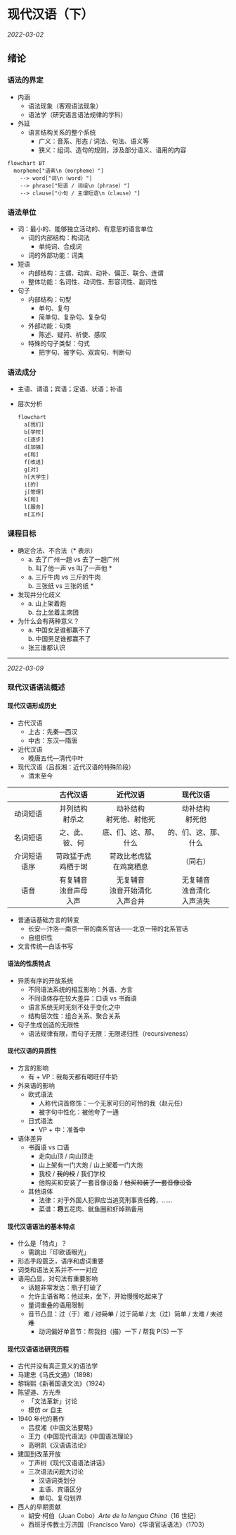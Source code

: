 # 现代汉语（下）

*2022-03-02*

## 绪论

### 语法的界定

- 内涵
  - 语法现象（客观语法现象）
  - 语法学（研究语言语法规律的学科）
- 外延
  - 语言结构关系的整个系统
    - 广义：音系、形态 / 词法、句法、语义等
    - 狭义：组词、造句的规则，涉及部分语义、语用的内容

```mermaid
flowchart BT
  morpheme["语素\n（morpheme）"]
    --> word["词\n（word）"]
    --> phrase["短语 / 词组\n（phrase）"]
    --> clause["小句 / 主谓短语\n（clause）"]
```

### 语法单位

- 词：最小的、能够独立活动的、有意思的语言单位
  - 词的内部结构：构词法
    - 单纯词、合成词
  - 词的外部功能：词类
- 短语
  - 内部结构：主谓、动宾、动补、偏正、联合、连谓
  - 整体功能：名词性、动词性、形容词性、副词性
- 句子
  - 内部结构：句型
    - 单句、复句
    - 简单句、复杂句、复杂句
  - 外部功能：句类
    - 陈述、疑问、祈使、感叹
  - 特殊的句子类型：句式
    - 把字句、被字句、双宾句、判断句

### 语法成分

- 主语、谓语；宾语；定语、状语；补语
- 层次分析

  ```mermaid
  flowchart
    a[我们]
    b[学校]
    c[逐步]
    d[加强]
    e[和]
    f[改进]
    g[对]
    h[大学生]
    i[的]
    j[管理]
    k[和]
    l[服务]
    m[工作]
  ```

### 课程目标

- 确定合法、不合法（* 表示）
  - a. 去了广州一趟 vs 去了一趟广州 \
    b. 叫了他一声 vs 叫了一声他 *
  - a. 三斤牛肉 vs 三斤的牛肉 \
    b. 三张纸 vs 三张的纸 *
- 发现并分化歧义
  - a. 山上架着炮 \
    b. 台上坐着主席团
- 为什么会有两种意义？
  - a. 中国女足谁都赢不了 \
    b. 中国男足谁都赢不了
  - 张三谁都认识

---

*2022-03-09*

### 现代汉语语法概述

#### 现代汉语形成历史

- 古代汉语
  - 上古：先秦—西汉
  - 中古：东汉—隋唐
- 近代汉语
  - 晚唐五代—清代中叶
- 现代汉语（吕叔湘：近代汉语的特殊阶段）
  - 清末至今

| | 古代汉语 | 近代汉语 | 现代汉语 |
|:-:|:-:|:-:|:-:|
| 动词短语 | 并列结构<br>射杀之 | 动补结构<br>射死他、射他死 | 动补结构<br>射死他 |
| 名词短语 | 之、此、彼、何 | 底、们、这、那、什么 | 的、们、这、那、什么 |
| 介词短语语序 | 苛政猛于虎<br>鸡栖于埘 | 苛政比老虎猛<br>在鸡窝栖息 | （同右） |
| 语音 | 有复辅音<br>浊音声母<br>入声 | 无复辅音<br>浊音开始清化<br>入声合并 | 无复辅音<br>浊音清化<br>入声消失 |

- 普通话基础方言的转变
  - 长安—汴洛—南京一带的南系官话——北京一带的北系官话
  - 自组织性
- 文言传统—白话书写

#### 语法的性质特点

- 异质有序的开放系统
  - 不同语法系统的相互影响：外语、方言
  - 不同语体存在较大差异：口语 vs 书面语
  - 语言系统无时无刻不处于变化之中
  - 结构层次性：组合关系、聚合关系
- 句子生成创造的无限性
  - 语法规律有限，而句子无限：无限递归性（recursiveness）

#### 现代汉语的异质性

- 方言的影响
  - 有 + VP：我每天都有喝旺仔牛奶
- 外来语的影响
  - 欧式语法
    - 人称代词首修饰：一个无家可归的可怜的我（赵元任）
    - 被字句中性化：被他夸了一通
  - 日式语法
    - VP + 中：准备中
- 语体差异
  - 书面语 vs 口语
    - 走向山顶 / 向山顶走
    - 山上架有一门大炮 / 山上架着一门大炮
    - 我校 / ~~我的校~~ / 我们学校
    - 他购买和安装了一套音像设备 / ~~他买和装了一套音像设备~~
  - 其他语体
    - 法律：对于外国人犯罪应当追究刑事责任**的**，……
    - 菜谱：**将**五花肉、鱿鱼圈和虾焯熟备用

#### 现代汉语语法的基本特点

- 什么是「特点」？
  - 需跳出「印欧语眼光」
- 形态手段匮乏，语序和虚词重要
- 词类和语法关系并不一一对应
- 语用凸显，对句法有重要影响
  - 话题非常发达：瓶子打破了
  - 允许主语省略：他过来，坐下，开始慢慢吃起来了
  - 量词重叠的语用限制
  - 音节凸显：过（于）难 / ~~过简单~~ / 过于简单 / 太（过）简单 / 太难 / ~~太过难~~
    - 动词偏好单音节：帮我扫（描）一下 / 帮我 P(S) 一下

#### 现代汉语语法研究历程

- 古代并没有真正意义的语法学
- 马建忠《马氏文通》（1898）
- 黎锦熙《新著国语文法》（1924）
- 陈望道、方光焘
  - 「文法革新」讨论
  - 模仿 or 自主
- 1940 年代的著作
  - 吕叔湘《中国文法要略》
  - 王力《中国现代语法》《中国语法理论》
  - 高明凯《汉语语法论》
- 建国到改革开放
  - 丁声树《现代汉语语法讲话》
  - 三次语法问题大讨论
    - 汉语词类划分
    - 主语、宾语区分
    - 单句、复句划界
- 西人的早期贡献
  - 胡安·柯伯（Juan Cobo）*Arte de la lengua China*（16 世纪）
  - 西班牙传教士万济国（Francisco Varo）《华语官话语法》（1703）
